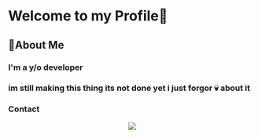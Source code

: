 
<h1> Welcome to my Profile👋</h1>

<h2> 🚀About Me </h2>

<h3> I'm a  y/o developer <h3>
  
  <h3> im still making this thing its not done yet i just forgor 💀 about it </h3>

  <h3> Contact </h3>
  
  <i class="fab fa-discord"></i>
  
  <Center> <img src="https://discord.c99.nl/widget/theme-3/562537207517413376.png" </img> </center>

  
  
